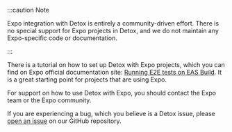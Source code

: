 <!-- markdownlint-configure-file { "first-line-h1": 0 } -->

:::caution Note

Expo integration with Detox is entirely a community-driven effort.
There is no special support for Expo projects in Detox, and we do not maintain any Expo-specific code or documentation.

:::

There is a tutorial on how to set up Detox with Expo projects, which you can find on Expo official documentation site: [Running E2E tests on EAS Build]. It is a great starting point for projects that are using Expo.

For support on how to use Detox with Expo, you should contact the Expo team or the Expo community.

If you are experiencing a bug, which you believe is a Detox issue, please [open an issue] on our GitHub repository.

[open an issue]: https://github.com/wix/Detox/issues

[Running E2E tests on EAS Build]: https://docs.expo.dev/build-reference/e2e-tests/
